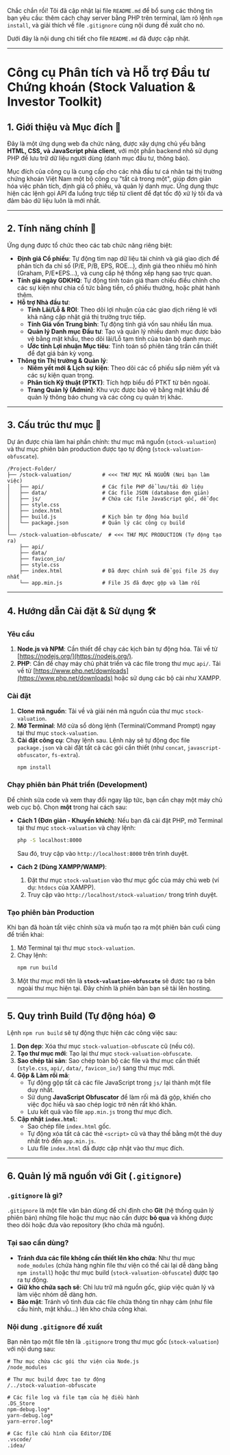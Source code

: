 Chắc chắn rồi\! Tôi đã cập nhật lại file `README.md` để bổ sung các thông tin bạn yêu cầu: thêm cách chạy server bằng PHP trên terminal, làm rõ lệnh `npm install`, và giải thích về file `.gitignore` cùng nội dung đề xuất cho nó.

Dưới đây là nội dung chi tiết cho file `README.md` đã được cập nhật.

-----

# Công cụ Phân tích và Hỗ trợ Đầu tư Chứng khoán (Stock Valuation & Investor Toolkit)

## 1\. Giới thiệu và Mục đích 🎯

Đây là một ứng dụng web đa chức năng, được xây dựng chủ yếu bằng **HTML, CSS, và JavaScript phía client**, với một phần backend nhỏ sử dụng PHP để lưu trữ dữ liệu người dùng (danh mục đầu tư, thông báo).

Mục đích của công cụ là cung cấp cho các nhà đầu tư cá nhân tại thị trường chứng khoán Việt Nam một bộ công cụ "tất cả trong một", giúp đơn giản hóa việc phân tích, định giá cổ phiếu, và quản lý danh mục. Ứng dụng thực hiện các lệnh gọi API đa luồng trực tiếp từ client để đạt tốc độ xử lý tối đa và đảm bảo dữ liệu luôn là mới nhất.

-----

## 2\. Tính năng chính 🚀

Ứng dụng được tổ chức theo các tab chức năng riêng biệt:

  * **Định giá Cổ phiếu**: Tự động tìm nạp dữ liệu tài chính và giá giao dịch để phân tích đa chỉ số (P/E, P/B, EPS, ROE...), định giá theo nhiều mô hình (Graham, P/E\*EPS...), và cung cấp hệ thống xếp hạng sao trực quan.
  * **Tính giá ngày GDKHQ**: Tự động tính toán giá tham chiếu điều chỉnh cho các sự kiện như chia cổ tức bằng tiền, cổ phiếu thưởng, hoặc phát hành thêm.
  * **Hỗ trợ Nhà đầu tư**:
      * **Tính Lãi/Lỗ & ROI**: Theo dõi lợi nhuận của các giao dịch riêng lẻ với khả năng cập nhật giá thị trường trực tiếp.
      * **Tính Giá vốn Trung bình**: Tự động tính giá vốn sau nhiều lần mua.
      * **Quản lý Danh mục Đầu tư**: Tạo và quản lý nhiều danh mục được bảo vệ bằng mật khẩu, theo dõi lãi/Lỗ tạm tính của toàn bộ danh mục.
      * **Ước tính Lợi nhuận Mục tiêu**: Tính toán số phiên tăng trần cần thiết để đạt giá bán kỳ vọng.
  * **Thông tin Thị trường & Quản lý**:
      * **Niêm yết mới & Lịch sự kiện**: Theo dõi các cổ phiếu sắp niêm yết và các sự kiện quan trọng.
      * **Phân tích Kỹ thuật (PTKT)**: Tích hợp biểu đồ PTKT từ bên ngoài.
      * **Trang Quản lý (Admin)**: Khu vực được bảo vệ bằng mật khẩu để quản lý thông báo chung và các công cụ quản trị khác.

-----

## 3\. Cấu trúc thư mục 📂

Dự án được chia làm hai phần chính: thư mục mã nguồn (`stock-valuation`) và thư mục phiên bản production được tạo tự động (`stock-valuation-obfuscate`).

```
/Project-Folder/
├── /stock-valuation/          # <<< THƯ MỤC MÃ NGUỒN (Nơi bạn làm việc)
│   ├── api/                   # Các file PHP để lưu/tải dữ liệu
│   ├── data/                  # Các file JSON (database đơn giản)
│   ├── js/                    # Chứa các file JavaScript gốc, dễ đọc
│   ├── style.css
│   ├── index.html
│   ├── build.js               # Kịch bản tự động hóa build
│   └── package.json           # Quản lý các công cụ build
│
└── /stock-valuation-obfuscate/  # <<< THƯ MỤC PRODUCTION (Tự động tạo ra)
    ├── api/
    ├── data/
    ├── favicon_io/
    ├── style.css
    ├── index.html             # Đã được chỉnh sửa để gọi file JS duy nhất
    └── app.min.js             # File JS đã được gộp và làm rối
```

-----

## 4\. Hướng dẫn Cài đặt & Sử dụng 🛠️

### Yêu cầu

1.  **Node.js và NPM**: Cần thiết để chạy các kịch bản tự động hóa. Tải về từ [https://nodejs.org/](https://nodejs.org/).
2.  **PHP**: Cần để chạy máy chủ phát triển và các file trong thư mục `api/`. Tải về từ [https://www.php.net/downloads](https://www.php.net/downloads) hoặc sử dụng các bộ cài như XAMPP.

### Cài đặt

1.  **Clone mã nguồn**: Tải về và giải nén mã nguồn của thư mục `stock-valuation`.
2.  **Mở Terminal**: Mở cửa sổ dòng lệnh (Terminal/Command Prompt) ngay tại thư mục `stock-valuation`.
3.  **Cài đặt công cụ**: Chạy lệnh sau. Lệnh này sẽ tự động đọc file `package.json` và cài đặt tất cả các gói cần thiết (như `concat`, `javascript-obfuscator`, `fs-extra`).
    ```bash
    npm install
    ```

### Chạy phiên bản Phát triển (Development)

Để chỉnh sửa code và xem thay đổi ngay lập tức, bạn cần chạy một máy chủ web cục bộ. Chọn **một** trong hai cách sau:

  * **Cách 1 (Đơn giản - Khuyến khích)**: Nếu bạn đã cài đặt PHP, mở Terminal tại thư mục `stock-valuation` và chạy lệnh:

    ```bash
    php -S localhost:8000
    ```

    Sau đó, truy cập vào `http://localhost:8000` trên trình duyệt.

  * **Cách 2 (Dùng XAMPP/WAMP)**:

    1.  Đặt thư mục `stock-valuation` vào thư mục gốc của máy chủ web (ví dụ: `htdocs` của XAMPP).
    2.  Truy cập vào `http://localhost/stock-valuation/` trong trình duyệt.

### Tạo phiên bản Production

Khi bạn đã hoàn tất việc chỉnh sửa và muốn tạo ra một phiên bản cuối cùng để triển khai:

1.  Mở Terminal tại thư mục `stock-valuation`.
2.  Chạy lệnh:
    ```bash
    npm run build
    ```
3.  Một thư mục mới tên là **`stock-valuation-obfuscate`** sẽ được tạo ra bên ngoài thư mục hiện tại. Đây chính là phiên bản bạn sẽ tải lên hosting.

-----

## 5\. Quy trình Build (Tự động hóa) ⚙️

Lệnh `npm run build` sẽ tự động thực hiện các công việc sau:

1.  **Dọn dẹp**: Xóa thư mục `stock-valuation-obfuscate` cũ (nếu có).
2.  **Tạo thư mục mới**: Tạo lại thư mục `stock-valuation-obfuscate`.
3.  **Sao chép tài sản**: Sao chép toàn bộ các file và thư mục cần thiết (`style.css`, `api/`, `data/`, `favicon_io/`) sang thư mục mới.
4.  **Gộp & Làm rối mã**:
      * Tự động gộp tất cả các file JavaScript trong `js/` lại thành một file duy nhất.
      * Sử dụng **JavaScript Obfuscator** để làm rối mã đã gộp, khiến cho việc đọc hiểu và sao chép logic trở nên rất khó khăn.
      * Lưu kết quả vào file `app.min.js` trong thư mục đích.
5.  **Cập nhật `index.html`**:
      * Sao chép file `index.html` gốc.
      * Tự động xóa tất cả các thẻ `<script>` cũ và thay thế bằng một thẻ duy nhất trỏ đến `app.min.js`.
      * Lưu file `index.html` đã được cập nhật vào thư mục đích.

-----

## 6\. Quản lý mã nguồn với Git (`.gitignore`)

### `.gitignore` là gì?

`.gitignore` là một file văn bản dùng để chỉ định cho **Git** (hệ thống quản lý phiên bản) những file hoặc thư mục nào cần được **bỏ qua** và không được theo dõi hoặc đưa vào repository (kho chứa mã nguồn).

### Tại sao cần dùng?

  * **Tránh đưa các file không cần thiết lên kho chứa**: Như thư mục `node_modules` (chứa hàng nghìn file thư viện có thể cài lại dễ dàng bằng `npm install`) hoặc thư mục build (`stock-valuation-obfuscate`) được tạo ra tự động.
  * **Giữ kho chứa sạch sẽ**: Chỉ lưu trữ mã nguồn gốc, giúp việc quản lý và làm việc nhóm dễ dàng hơn.
  * **Bảo mật**: Tránh vô tình đưa các file chứa thông tin nhạy cảm (như file cấu hình, mật khẩu...) lên kho chứa công khai.

### Nội dung `.gitignore` đề xuất

Bạn nên tạo một file tên là `.gitignore` trong thư mục gốc (`stock-valuation`) với nội dung sau:

```gitignore
# Thư mục chứa các gói thư viện của Node.js
/node_modules

# Thư mục build được tạo tự động
/../stock-valuation-obfuscate

# Các file log và file tạm của hệ điều hành
.DS_Store
npm-debug.log*
yarn-debug.log*
yarn-error.log*

# Các file cấu hình của Editor/IDE
.vscode/
.idea/
```